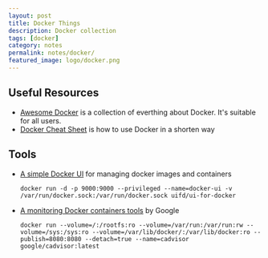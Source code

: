 ```yaml
---
layout: post
title: Docker Things
description: Docker collection
tags: [docker]
category: notes
permalink: notes/docker/
featured_image: logo/docker.png
---
```


## Useful Resources
- [Awesome Docker](https://github.com/veggiemonk/awesome-docker) is a collection of everthing about Docker. It's suitable for all users.
- [Docker Cheat Sheet](https://github.com/wsargent/docker-cheat-sheet) is how to use Docker in a shorten way

## Tools
- [A simple Docker UI](https://github.com/kevana/ui-for-docker) for managing docker images and containers

  ```
  docker run -d -p 9000:9000 --privileged --name=docker-ui -v /var/run/docker.sock:/var/run/docker.sock uifd/ui-for-docker
  ```
- [A monitoring Docker containers tools](https://github.com/google/cadvisor) by Google

  ```
  docker run --volume=/:/rootfs:ro --volume=/var/run:/var/run:rw --volume=/sys:/sys:ro --volume=/var/lib/docker/:/var/lib/docker:ro --publish=8080:8080 --detach=true --name=cadvisor google/cadvisor:latest
  ```
